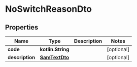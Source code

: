 
# NoSwitchReasonDto

## Properties
Name | Type | Description | Notes
------------ | ------------- | ------------- | -------------
**code** | **kotlin.String** |  |  [optional]
**description** | [**SamTextDto**](SamTextDto.md) |  |  [optional]



